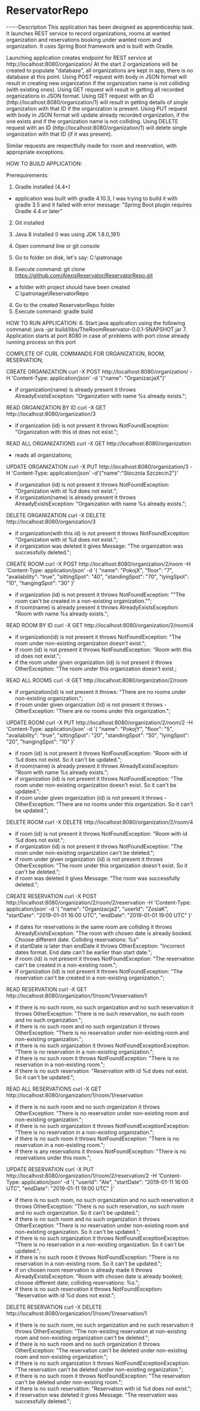 # ReservatorRepo
-----Description This application has been designed as apprenticeship task. It launches REST service to record organizations, rooms at wanted organization and reservations booking under wanted room and organization. 
It uses Spring Boot framework and is built with Gradle.

Launching application creates endpoint for REST service at http://localhost:8080/organization/ At the start 2 organizations will be created to populate "database", all organizations are kept in app, there is no database at this point. 
Using POST request with body in JSON format will result in creating new organization if the organization name is not colliding (with existing ones). 
Using GET request will result in getting all recorded organizations in JSON format. 
Using GET request with an ID (http://localhost:8080/organization/1) will result in getting details of single organization with that ID  if the organization is present.
Using PUT request with body in JSON format will update already recorded organization, if the one  exists and if the organization name is not colliding. 
Using DELETE request with an ID  (http://localhost:8080/organization/1)  will delete single organization with that ID (if it was present).

Similar requests are respectfully made for room and reservation, with appropriate exceptions.

HOW TO BUILD APPLICATION:

Prerequirements:
1. Gradle installed (4.4+)
- application was built with gradle 4.10.3, I was trying to build it with gradle 3.5 and it failed with error message: "Spring Boot plugin requires Gradle 4.4 or later"
2. Git installed
3. Java 8 installed (I was using JDK 1.8.0_191)

1. Open command line or git console 
2. Go to folder on disk, let's say: C:\patronage
3. Execute command: git clone https://github.com/AlexisReservator/ReservatorRepo.git 
- a folder with project should have been created C:\patronage\ReservatorRepo
4. Go to the created ReservatorRepo folder
5. Execute command: gradle build

HOW TO RUN APPLICATION:
6. Start java application using the following command: java -jar build/libs/TheRoomReservator-0.0.1-SNAPSHOT.jar
7. Application starts at port 8080 in case of problems with port close already running process on this port


COMPLETE OF CURL COMMANDS FOR ORGANIZATION, ROOM, RESERVATION;

CREATE ORGANIZATION
curl -X POST http://localhost:8080/organization/ -H 'Content-Type: application/json' -d '{"name": "OrganizacjaX"}'

- if organization(name) is already present it throws AlreadyExistsException: "Organization with name %s already exists.";

READ ORGANIZATION BY ID
curl -X GET  http://localhost:8080/organization/3

- if organization (id) is not present it throws NotFoundException: "Organization with this id does not exist.";

READ ALL ORGANIZATIONS
curl -X GET http://localhost:8080/organization

- reads all organizations;

UPDATE ORGANIZATION
curl -X PUT http://localhost:8080/organization/3 -H 'Content-Type: application/json' -d'{"name":"Stocznia Szczecin2"}'

- if organization (id) is not present it throws NotFoundException: "Organization with id %d does not exist.";
- if organization(name) is already present it throws AlreadyExistsException: "Organization with name %s already exists.";

DELETE ORGANIZATION
curl -X DELETE http://localhost:8080/organization/3

- if organization(with this id) is not present it throws NotFoundException: "Organization with id %d does not exist.";
- if organization was deleted it gives Message: "The organization was successfully deleted.";

CREATE ROOM
curl -X POST http://localhost:8080/organization/2/room -H 'Content-Type: application/json' -d '{
	"name": "PokojX",
	"floor": "7",
	"availability": "true",
	"sittingSpot": "40",
	"standingSpot": "70",
	"lyingSpot": "10",
	"hangingSpot": "30"
}'

- if organization (id) is not present it throws NotFoundException: ""The room can't be created in a non-existing organization."";
- if room(name) is already present it throws AlreadyExistsException: "Room with name %s already exists.";

READ ROOM BY ID
curl -X GET http://localhost:8080/organization/2/room/4

- if organization(id) is not present it throws NotFoundException: "The room under non-existing organization doesn't exist.";
- if room (id) is not present it throws NotFoundException: "Room with this id does not exist.";
- if the room under given organization (id) is not present it throws OtherException: "The room under this organization doesn't exist.;

READ ALL ROOMS
curl -X GET http://localhost:8080/organization/2/room

- if organization(id) is not present it throws: "There are no rooms under non-existing organization.";
- if room under given organization (id) is not present it throws - OtherException: "There are no rooms under this organization.";

UPDATE ROOM
curl -X PUT http://localhost:8080/organization/2/room/2 -H 'Content-Type: application/json' -d '{ 
	"name": "PokojY",
	"floor": "5",
	"availability": "true",
	"sittingSpot": "20",
	"standingSpot": "50",
	"lyingSpot": "20",
	"hangingSpot": "10"
}'

- if room (id) is not present it throws NotFoundException: "Room with id %d does not exist. So it can't be updated.";
- if room(name) is already present it throws AlreadyExistsException: "Room with name %s already exists.";
- if organization (id) is not present it throws NotFoundException: "The room under non-existing organization doesn't exist. So it can't be updated.";
- if room under given organization (id) is not present it throws - OtherException: "There are no rooms under this organization. So it can't be updated.";

DELETE ROOM
curl -X DELETE http://localhost:8080/organization/2/room/4

- if room (id) is not present it throws NotFoundException: "Room with id %d does not exist.";
- if organization (id) is not present it throws NotFoundException: "The room under non-existing organization can't be deleted.";
- if room under given organization (id) is not present it throws OtherException: "The room under this organization doesn't exist. So it can't be deleted.";
- if room was deleted it gives Message: "The room was successfully deleted."; 

CREATE RESERVATION
curl -X POST http://localhost:8080/organization/2/room/2/reservation -H 'Content-Type: application/json' -d '{
	"name": "Organizacja2",
	"userId": "ZosiaK",
	"startDate": "2019-01-01 16:00 UTC",
	"endDate": "2019-01-01 19:00 UTC"
}'

- if dates for reservations in the same room are colliding it throws AlreadyExistsException: "The room with chosen date is already booked. Choose different date. Colliding reservations: %s"
- if startDate is later than endDate it throws OtherException: "Incorrect dates format. End date can't be earlier than start date.";
- if room (id) is not present it throws NotFoundException: "The reservation can't be created in a non-existing room.";
- if organization (id) is not present it throws NotFoundException: "The reservation can't be created in a non-existing organization.";

READ RESERVATION
curl -X GET http://localhost:8080/organization/1/room/1/reservation/1

- if there is no such room, no such organization and no such reservation it throws OtherException: "There is no such reservation, no such room and no such organization.";
- if there is no such room and no such organization it throws OtherException: "There is no reservation under non-existing room and non-existing organization.";
- if there is no such organization it throws NotFoundExceptionException: "There is no reservation in a non-existing organization.";
- if there is no such room it throws NotFoundException: "There is no reservation in a non-existing room.";
- if there is no such reservation: "Reservation with id %d does not exist. So it can't be updated.";

READ ALL RESERVATIONS
curl -X GET http://localhost:8080/organization/1/room/1/reservation

- if there is no such room and no such organization it throws OtherException: "There is no reservation under non-existing room and non-existing organization.";
- if there is no such organization it throws NotFoundExceptionException: "There is no reservation in a non-existing organization.";
- if there is no such room it throws NotFoundException: "There is no reservation in a non-existing room.";
- if there is any reservations it throws NotFoundException: "There is no reservations under this room.";

UPDATE RESERVATION
curl -X PUT http://localhost:8080/organization/1/room/2/reservation/2 -H 'Content-Type: application/json' -d '{
	"userId": "Ale",
	"startDate": "2019-01-11 16:00 UTC",
	"endDate": "2019-01-11 19:00 UTC"
}'

- if there is no such room, no such organization and no such reservation it throws OtherException: "There is no such reservation, no such room and no such organization. So it can't be updated.";
- if there is no such room and no such organization it throws OtherException: "There is no reservation under non-existing room and non-existing organization. So it can't be updated.";
- if there is no such organization it throws NotFoundExceptionException: "There is no reservation in a non-existing organization. So it can't be updated.";
- if there is no such room it throws NotFoundException: "There is no reservation in a non-existing room. So it can't be updated.";
- if on chosen room reservation is already made it throws AlreadyExistsException: "Room with chosen date is already booked; choose different date; colliding reservations: %s.";
- if there is no such reservation it throws NotFoundException: "Reservation with id %d does not exist.";

DELETE RESERVATION
curl -X DELETE http://localhost:8080/organization/1/room/1/reservation/1

- if there is no such room, no such organization and no such reservation it throws OtherException: "The non-existing reservation at non-existing room and non-existing organization can't be deleted.";
- if there is no such room and no such organization it throws OtherException: "The reservation can't be deleted under non-existing room and non-existing organization.";
- if there is no such organization it throws NotFoundExceptionException: "The reservation can't be deleted under non-existing organization.";
- if there is no such room it throws NotFoundException: "The reservation can't be deleted under non-existing room.";
- if there is no such reservation: "Reservation with id %d does not exist.";
- if reservation was deleted it gives Message: "The reservation was successfully deleted."; 
